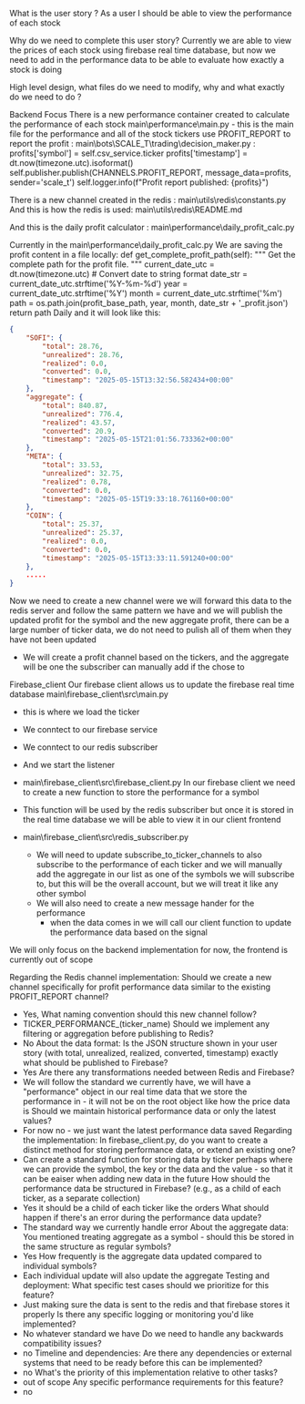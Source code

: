 What is the user story ?
As a user I should be able to view the performance of each stock


Why do we need to complete this user story?
Currently we are able to view the prices of each stock using firebase real time database, but now we need to add in the performance data to be able to evaluate how exactly a stock is doing 

High level design, what files do we need to modify, why and what exactly do we need to do ?


Backend Focus
There is a new performance container created to calculate the performance of each stock
main\performance\main.py - this is the main file for the performance and all of the stock tickers use PROFIT_REPORT to report the profit : main\bots\SCALE_T\trading\decision_maker.py 
: 
profits['symbol'] = self.csv_service.ticker
profits['timestamp'] = dt.now(timezone.utc).isoformat()
self.publisher.publish(CHANNELS.PROFIT_REPORT, message_data=profits, sender='scale_t')
self.logger.info(f"Profit report published: {profits}")

There is a new channel created in the redis :
main\utils\redis\constants.py
And this is how the redis is used: 
main\utils\redis\README.md

And this is the daily profit calculator : main\performance\daily_profit_calc.py


Currently in the main\performance\daily_profit_calc.py
We are saving the profit content in a file locally:
    def get_complete_profit_path(self):
        """
        Get the complete path for the profit file.
        """
        current_date_utc = dt.now(timezone.utc)
        # Convert date to string format
        date_str = current_date_utc.strftime('%Y-%m-%d')
        year = current_date_utc.strftime('%Y')
        month = current_date_utc.strftime('%m')
        path = os.path.join(profit_base_path, year, month, date_str + '_profit.json')
        return path
Daily and it will look like this:
```json
{
    "SOFI": {
        "total": 28.76,
        "unrealized": 28.76,
        "realized": 0.0,
        "converted": 0.0,
        "timestamp": "2025-05-15T13:32:56.582434+00:00"
    },
    "aggregate": {
        "total": 840.87,
        "unrealized": 776.4,
        "realized": 43.57,
        "converted": 20.9,
        "timestamp": "2025-05-15T21:01:56.733362+00:00"
    },
    "META": {
        "total": 33.53,
        "unrealized": 32.75,
        "realized": 0.78,
        "converted": 0.0,
        "timestamp": "2025-05-15T19:33:18.761160+00:00"
    },
    "COIN": {
        "total": 25.37,
        "unrealized": 25.37,
        "realized": 0.0,
        "converted": 0.0,
        "timestamp": "2025-05-15T13:33:11.591240+00:00"
    },
    .....
}

```
Now we need to create a new channel were we will forward this data to the redis server and follow the same pattern we have and we will publish the updated profit for the symbol and the new aggregate profit, there can be a large number of ticker data, we do not need to pulish all of them when they have not been updated
 - We will create a profit channel based on the tickers, and the aggregate will be one the subscriber can manually add if the chose to


Firebase_client
Our firebase client allows us to update the firebase real time database
main\firebase_client\src\main.py
 - this is where we load the ticker
  - We conntect to our firebase service
  - We conntect to our redis subscriber
  - And we start the listener


- main\firebase_client\src\firebase_client.py In our firebase client we need to create a new function to store the performance for a symbol
- This function will be used by the redis subscriber but once it is stored in the real time database we will be able to view it in our client frontend


- main\firebase_client\src\redis_subscriber.py
   - We will need to update subscribe_to_ticker_channels to also subscribe to the performance of each ticker and we will manually add the aggregate in our list as one of the symbols we will subscribe to, but this will be the overall account, but we will treat it like any other symbol
   - We will also need to create a new message hander for the performance
     - when the data comes in we will call our client function to update the performance data based on the signal

We will only focus on the backend implementation for now, the frontend is currently out of scope


Regarding the Redis channel implementation:
Should we create a new channel specifically for profit performance data similar to the existing PROFIT_REPORT channel?
- Yes,
What naming convention should this new channel follow?
- TICKER_PERFORMANCE_(ticker_name)
Should we implement any filtering or aggregation before publishing to Redis?
- No
About the data format:
Is the JSON structure shown in your user story (with total, unrealized, realized, converted, timestamp) exactly what should be published to Firebase?
- Yes
Are there any transformations needed between Redis and Firebase?
- We will follow the standard we currently have, we will have a "performance" object in our real time data that we store the performance in - it will not be on the root object like how the price data is
Should we maintain historical performance data or only the latest values?
- For now no - we just want the latest performance data saved
Regarding the implementation:
In firebase_client.py, do you want to create a distinct method for storing performance data, or extend an existing one?
- Can create a standard function for storing data by ticker perhaps where we can provide the symbol, the key or the data and the value - so that it can be eaiser when adding new data in the future
How should the performance data be structured in Firebase? (e.g., as a child of each ticker, as a separate collection)
- Yes it should be a child of each ticker like the orders
What should happen if there's an error during the performance data update?
- The standard way we currently handle error
About the aggregate data:
You mentioned treating aggregate as a symbol - should this be stored in the same structure as regular symbols?
- Yes
How frequently is the aggregate data updated compared to individual symbols?
- Each individual update will also update the aggregate
Testing and deployment:
What specific test cases should we prioritize for this feature?
 - Just making sure the data is sent to the redis and that firebase stores it properly
Is there any specific logging or monitoring you'd like implemented?
- No whatever standard we have
Do we need to handle any backwards compatibility issues?
 - no
Timeline and dependencies:
Are there any dependencies or external systems that need to be ready before this can be implemented?
- no
What's the priority of this implementation relative to other tasks?
- out of scope
Any specific performance requirements for this feature?
 - no